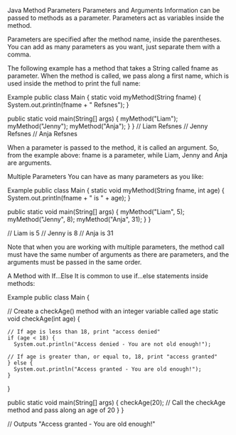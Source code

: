 Java Method Parameters
Parameters and Arguments
Information can be passed to methods as a parameter. Parameters act as variables inside the method.

Parameters are specified after the method name, inside the parentheses. You can add as many parameters as you want, just separate them with a comma.

The following example has a method that takes a String called fname as parameter. When the method is called, we pass along a first name, which is used inside the method to print the full name:

Example
public class Main {
  static void myMethod(String fname) {
    System.out.println(fname + " Refsnes");
  }

  public static void main(String[] args) {
    myMethod("Liam");
    myMethod("Jenny");
    myMethod("Anja");
  }
}
// Liam Refsnes
// Jenny Refsnes
// Anja Refsnes
 
 
 
 

When a parameter is passed to the method, it is called an argument. So, from the example above: fname is a parameter, while Liam, Jenny and Anja are arguments.

Multiple Parameters
You can have as many parameters as you like:

Example
public class Main {
  static void myMethod(String fname, int age) {
    System.out.println(fname + " is " + age);
  }

  public static void main(String[] args) {
    myMethod("Liam", 5);
    myMethod("Jenny", 8);
    myMethod("Anja", 31);
  }
}

// Liam is 5
// Jenny is 8
// Anja is 31 

Note that when you are working with multiple parameters, the method call must have the same number of arguments as there are parameters, and the arguments must be passed in the same order.

A Method with If...Else
It is common to use if...else statements inside methods:

Example
public class Main {

  // Create a checkAge() method with an integer variable called age
  static void checkAge(int age) {

    // If age is less than 18, print "access denied"
    if (age < 18) {
      System.out.println("Access denied - You are not old enough!");

    // If age is greater than, or equal to, 18, print "access granted"
    } else {
      System.out.println("Access granted - You are old enough!");
    }

  }

  public static void main(String[] args) {
    checkAge(20); // Call the checkAge method and pass along an age of 20
  }
}

// Outputs "Access granted - You are old enough!"


